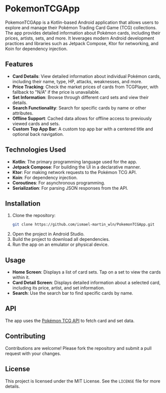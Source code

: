 # PokemonTCGApp

PokemonTCGApp is a Kotlin-based Android application that allows users to explore and manage their Pokémon Trading Card Game (TCG) collections. The app provides detailed information about Pokémon cards, including their prices, artists, sets, and more. It leverages modern Android development practices and libraries such as Jetpack Compose, Ktor for networking, and Koin for dependency injection.

## Features

- **Card Details**: View detailed information about individual Pokémon cards, including their name, type, HP, attacks, weaknesses, and more.
- **Price Tracking**: Check the market prices of cards from TCGPlayer, with fallback to "N/A" if the price is unavailable.
- **Set Information**: Browse through different card sets and view their details.
- **Search Functionality**: Search for specific cards by name or other attributes.
- **Offline Support**: Cached data allows for offline access to previously viewed cards and sets.
- **Custom Top App Bar**: A custom top app bar with a centered title and optional back navigation.

## Technologies Used

- **Kotlin**: The primary programming language used for the app.
- **Jetpack Compose**: For building the UI in a declarative manner.
- **Ktor**: For making network requests to the Pokémon TCG API.
- **Koin**: For dependency injection.
- **Coroutines**: For asynchronous programming.
- **Serialization**: For parsing JSON responses from the API.

## Installation

1. Clone the repository:
    ```sh
    git clone https://github.com/ismael-martin_wln/PokemonTCGApp.git
    ```
2. Open the project in Android Studio.
3. Build the project to download all dependencies.
4. Run the app on an emulator or physical device.

## Usage

- **Home Screen**: Displays a list of card sets. Tap on a set to view the cards within it.
- **Card Detail Screen**: Displays detailed information about a selected card, including its price, artist, and set information.
- **Search**: Use the search bar to find specific cards by name.

## API

The app uses the [Pokémon TCG API](https://pokemontcg.io/) to fetch card and set data.

## Contributing

Contributions are welcome! Please fork the repository and submit a pull request with your changes.

## License

This project is licensed under the MIT License. See the `LICENSE` file for more details.